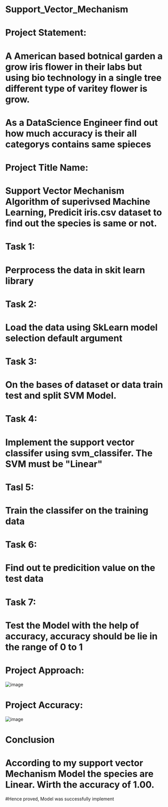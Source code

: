 # Support_Vector_Mechanism

# Project Statement:

# A American based botnical garden a grow iris flower in their labs but using bio technology in a single tree different type of varitey flower is grow.

# As a DataScience Engineer find out how much accuracy is their all categorys contains same spieces

# Project Title Name:

# Support Vector Mechanism Algorithm of superivsed Machine Learning, Predicit iris.csv dataset to find out the species is same or not.

# Task 1:

# Perprocess the data in skit learn library 

# Task 2:

# Load the data using SkLearn model selection default argument

# Task 3:

# On the bases of dataset or data train test and split SVM Model.

# Task 4:

# Implement the support vector classifer using svm_classifer. The SVM must be "Linear"

# Tasl 5:

# Train the classifer on the training data 

# Task 6:

# Find out te predicition value on the test data

# Task 7:

# Test the Model with the help of accuracy, accuracy should be lie in the range of 0 to 1

# Project Approach:

![image](https://github.com/TanniruShreya/Support_Vector_Mechanism/assets/132294967/fe3cad17-985c-41c1-be96-5d0fc6941d9d)

# Project Accuracy:

![image](https://github.com/TanniruShreya/Support_Vector_Mechanism/assets/132294967/77ef6ca7-d8f6-41f2-99f5-b8fca05341cd)

# Conclusion

# According to my support vector Mechanism Model the species are Linear. Wirth the accuracy of 1.00.
#Hence proved, Model was successfully implement




















